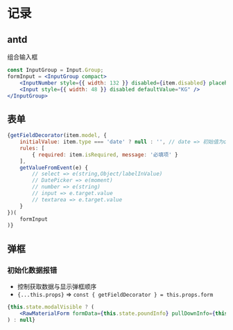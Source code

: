 # 记录

## antd
组合输入框
```jsx
const InputGroup = Input.Group;
formInput = <InputGroup compact>
    <InputNumber style={{ width: 132 }} disabled={item.disabled} placeholder={item.placeholder} />
    <Input style={{ width: 48 }} disabled defaultValue="KG" />
</InputGroup>
```

## 表单
```jsx
{getFieldDecorator(item.model, {
    initialValue: item.type === 'date' ? null : '', // date => 初始值为object
    rules: [
        { required: item.isRequired, message: '必填项' }
    ],
    getValueFromEvent(e) {
        // select => e(string,Object/labelInValue)
        // DatePicker => e(moment)
        // number => e(string)
        // input => e.target.value
        // textarea => e.target.value
    }
})(
    formInput
)}
```

## 弹框
### 初始化数据报错
* 控制获取数据与显示弹框顺序
* `{...this.props}` => `const { getFieldDecorator } = this.props.form`
```jsx
{this.state.modalVisible ? (
    <RawMaterialForm formData={this.state.poundInfo} pullDownInfo={this.state.pullDownInfo} {...this.props} />
) : null}
```